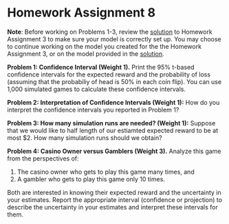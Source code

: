 # Homework Assignment 8


**Note**: Before working on Problems 1-3, review the [solution](https://github.com/HPM573/HW_3_Solution) 
to Homework Assignment 3 to make sure your model is correctly set up. 
You may choose to continue working on the model you created for the the Homework Assignment 3, 
or on the model provided in the [solution](https://github.com/HPM573/HW_3_Solution).  


**Problem 1: Confidence Interval (Weight 1).**
Print the 95% t-based confidence intervals for the expected reward and the probability of loss 
(assuming that the probabiliy of head is 50% in each coin flip). 
You can use 1,000 simulated games to calculate these confidence intervals.

**Problem 2: Interpretation of Confidence Intervals (Weight 1):** 
How do you interpret the confidence intervals you reported in Problem 1?

**Problem 3: How many simulation runs are needed? (Weight 1):** 
Suppose that we would like to half length of our estiamted expected reward to be at most $2. How many simulation runs should we obtain?

**Problem 4: Casino Owner versus Gamblers (Weight 3).** Analyze this game from the perspectives of:
1. The casino owner who gets to play this game many times, and
2. A gambler who gets to play this game only 10 times.

Both are interested in knowing their expected reward and the uncertainty in your estimates. 
Report the appropriate interval (confidence or projection) to describe the uncertainty in your 
estimates and interpret these intervals for them.
